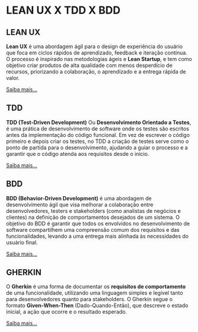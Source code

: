 # LEAN UX X TDD X BDD


## LEAN UX

**Lean UX** é uma abordagem ágil para o design de experiência do usuário que foca em ciclos rápidos de aprendizado, feedback e iteração contínua. O processo é inspirado nas metodologias ágeis e **Lean Startup**, e tem como objetivo criar produtos de alta qualidade com menos desperdício de recursos, priorizando a colaboração, o aprendizado e a entrega rápida de valor.

[Saiba mais...](./leanux.md)

## TDD

**TDD (Test-Driven Development)** Ou **Desenvolvimento Orientado a Testes**, é uma prática de desenvolvimento de software onde os testes são escritos antes da implementação do código funcional. Em vez de escrever o código primeiro e depois criar os testes, no TDD a criação de testes serve como o ponto de partida para o desenvolvimento, ajudando a guiar o processo e a garantir que o código atenda aos requisitos desde o início.

[Saiba mais...](./tdd.md)


## BDD

**BDD (Behavior-Driven Development)** é uma abordagem de desenvolvimento ágil que visa melhorar a colaboração entre desenvolvedores, testers e stakeholders (como analistas de negócios e clientes) na definição de comportamentos desejados de um sistema. O objetivo do BDD é garantir que todos os envolvidos no desenvolvimento de software compartilhem uma compreensão comum dos requisitos e das funcionalidades, levando a uma entrega mais alinhada às necessidades do usuário final.

[Saiba mais...](bdd.md)

## GHERKIN

O **Gherkin** é uma forma de documentar os **requisitos de comportamento** de uma funcionalidade, utilizando uma linguagem simples e legível tanto para desenvolvedores quanto para stakeholders. O Gherkin segue o formato **Given-When-Then** (Dado-Quando-Então), que descreve o estado inicial, a ação que ocorre e o resultado esperado.

[Saiba mais...](gherkin.md)


